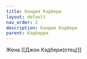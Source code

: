 ```yaml
---
title: Кандия Кэдбери
layout: default
nav_order: 2
description: Кандия Кэдбери
parent: Кэдберри
---
```


Жена [[Джон Кэдбери(отец)]]
